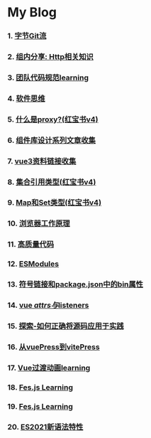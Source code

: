 # My Blog
### 1. [字节Git流](https://github.com/PaulChess/fe-basic/issues/1)
### 2. [组内分享: Http相关知识](https://github.com/PaulChess/fe-basic/issues/2)
### 3. [团队代码规范learning](https://github.com/PaulChess/fe-basic/issues/3)
### 4. [软件思维](https://github.com/PaulChess/fe-basic/issues/4)
### 5. [什么是proxy?(红宝书v4)](https://github.com/PaulChess/fe-basic/issues/5)
### 6. [组件库设计系列文章收集](https://github.com/PaulChess/fe-basic/issues/6)
### 7. [vue3资料链接收集](https://github.com/PaulChess/fe-basic/issues/7)
### 8. [集合引用类型(红宝书v4)](https://github.com/PaulChess/fe-basic/issues/8)
### 9. [Map和Set类型(红宝书v4)](https://github.com/PaulChess/fe-basic/issues/9)
### 10. [浏览器工作原理](https://github.com/PaulChess/fe-basic/issues/11)
### 11. [高质量代码](https://github.com/PaulChess/fe-basic/issues/12)
### 12. [ESModules](https://github.com/PaulChess/fe-basic/issues/13)
### 13. [符号链接和package.json中的bin属性](https://github.com/PaulChess/fe-basic/issues/14)
### 14. [vue $attrs与$listeners](https://github.com/PaulChess/fe-basic/issues/15)
### 15. [探索-如何正确将源码应用于实践](https://github.com/PaulChess/fe-basic/issues/16)
### 16. [从vuePress到vitePress](https://github.com/PaulChess/fe-basic/issues/17)
### 17. [Vue过渡动画learning](https://github.com/PaulChess/fe-basic/issues/18)
### 18. [Fes.js Learning](https://github.com/PaulChess/fe-basic/issues/19)
### 19. [Fes.js Learning](https://github.com/PaulChess/fe-basic/issues/20)
### 20. [ES2021新语法特性](https://github.com/PaulChess/fe-basic/issues/21)
